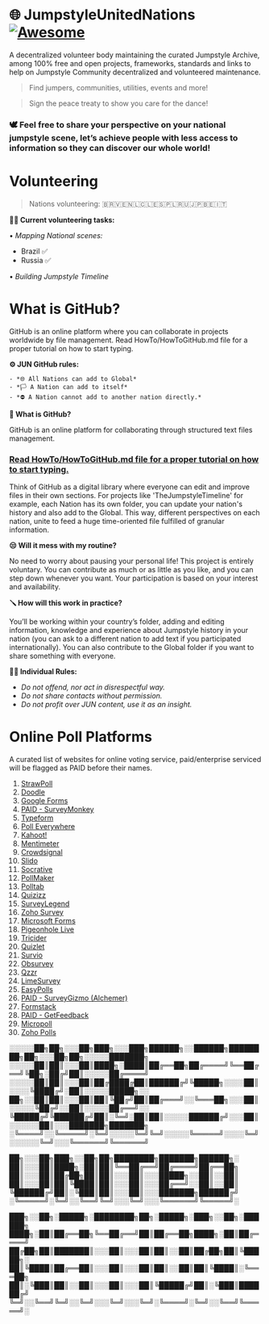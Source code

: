 # 🌐 JumpstyleUnitedNations [![Awesome](https://awesome.re/badge.svg)](https://awesome.re)

A decentralized volunteer body maintaining the curated Jumpstyle Archive, among 100% free and open projects, frameworks, standards and links to help on Jumpstyle Community decentralized and volunteered maintenance.

>Find jumpers, communities, utilities, events and more!

>Sign the peace treaty to show you care for the dance!

### 🕊️ Feel free to share your perspective on your national jumpstyle scene, let’s achieve people with less access to information so they can discover our whole world!

# Volunteering

>Nations volunteering: 🇧🇷🇻🇪🇳🇱🇨🇱🇪🇸🇵🇱🇷🇺🇯🇵🇧🇪🇮🇹

**🤝🏻 Current volunteering tasks:**

• *Mapping National scenes:*
-  Brazil ✅
-  Russia ✅

• *Building Jumpstyle Timeline*

# What is GitHub?

GitHub is an online platform where you can collaborate in projects worldwide by file management. Read HowTo/HowToGitHub.md file for a proper tutorial on how to start typing.

**⚙️ JUN GitHub rules:**

```
- *🌐 All Nations can add to Global*
- *🏳️ A Nation can add to itself*
- *⛔️ A Nation cannot add to another nation directly.*
```

**🤔 What is GitHub?**

GitHub is an online platform for collaborating through structured text files management.
### [Read HowTo/HowToGitHub.md file for a proper tutorial on how to start typing.](#)
Think of GitHub as a digital library where everyone can edit and improve files in their own sections. For projects like 'TheJumpstyleTimeline' for example, each Nation has its own folder, you can update your nation's history and also add to the Global. This way, different perspectives on each nation, unite to feed a huge time-oriented file fulfilled of granular information.

**😒 Will it mess with my routine?**

No need to worry about pausing your personal life! This project is entirely voluntary. You can contribute as much or as little as you like, and you can step down whenever you want. Your participation is based on your interest and availability.

**🪛 How will this work in practice?**

You’ll be working within your country’s folder, adding and editing information, knowledge and experience about Jumpstyle history in your nation (you can ask to a different nation to add text if you participated internationally).
You can also contribute to the Global folder if you want to share something with everyone.

**🧑‍⚖️ Individual Rules:**

- _Do not offend, nor act in disrespectful way._
- _Do not share contacts without permission._
- _Do not profit over JUN content, use it as an insight._


# Online Poll Platforms
A curated list of websites for online voting service, paid/enterprise serviced will be flagged as PAID before their names.

1. [StrawPoll](https://www.strawpoll.me/)
2. [Doodle](https://doodle.com/)
3. [Google Forms](https://forms.google.com/)
4. [PAID - SurveyMonkey](https://www.surveymonkey.com/)
5. [Typeform](https://www.typeform.com/)
6. [Poll Everywhere](https://www.polleverywhere.com/)
7. [Kahoot!](https://kahoot.com/)
8. [Mentimeter](https://www.mentimeter.com/)
9. [Crowdsignal](https://crowdsignal.com/)
10. [Slido](https://www.sli.do/)
11. [Socrative](https://www.socrative.com/)
12. [PollMaker](https://www.poll-maker.com/)
13. [Polltab](https://polltab.com/)
14. [Quizizz](https://quizizz.com/)
15. [SurveyLegend](https://www.surveylegend.com/)
16. [Zoho Survey](https://www.zoho.com/survey/)
17. [Microsoft Forms](https://forms.office.com/)
18. [Pigeonhole Live](https://www.pigeonholelive.com/)
19. [Tricider](https://www.tricider.com/)
20. [Quizlet](https://quizlet.com/)
21. [Survio](https://www.survio.com/)
22. [Obsurvey](https://www.obsurvey.com/)
23. [Qzzr](https://www.qzzr.com/)
24. [LimeSurvey](https://www.limesurvey.org/)
25. [EasyPolls](https://www.easypolls.net/)
26. [PAID - SurveyGizmo (Alchemer)](https://www.alchemer.com/)
27. [Formstack](https://www.formstack.com/)
28. [PAID - GetFeedback](https://www.getfeedback.com/)
29. [Micropoll](http://www.micropoll.com/)
30. [Zoho Polls](https://www.zoho.com/survey/polls.html)

░░░░░██╗██╗░░░██╗███╗░░░███╗██████╗░░██████╗████████╗██╗░░░██╗██╗░░░░░███████╗
░░░░░██║██║░░░██║████╗░████║██╔══██╗██╔════╝╚══██╔══╝╚██╗░██╔╝██║░░░░░██╔════╝
░░░░░██║██║░░░██║██╔████╔██║██████╔╝╚█████╗░░░░██║░░░░╚████╔╝░██║░░░░░█████╗░░
██╗░░██║██║░░░██║██║╚██╔╝██║██╔═══╝░░╚═══██╗░░░██║░░░░░╚██╔╝░░██║░░░░░██╔══╝░░
╚█████╔╝╚██████╔╝██║░╚═╝░██║██║░░░░░██████╔╝░░░██║░░░░░░██║░░░███████╗███████╗
░╚════╝░░╚═════╝░╚═╝░░░░░╚═╝╚═╝░░░░░╚═════╝░░░░╚═╝░░░░░░╚═╝░░░╚══════╝╚══════╝

██╗░░░██╗███╗░░██╗██╗████████╗███████╗██████╗░
██║░░░██║████╗░██║██║╚══██╔══╝██╔════╝██╔══██╗
██║░░░██║██╔██╗██║██║░░░██║░░░█████╗░░██║░░██║
██║░░░██║██║╚████║██║░░░██║░░░██╔══╝░░██║░░██║
╚██████╔╝██║░╚███║██║░░░██║░░░███████╗██████╔╝
░╚═════╝░╚═╝░░╚══╝╚═╝░░░╚═╝░░░╚══════╝╚═════╝░

███╗░░██╗░█████╗░████████╗██╗░█████╗░███╗░░██╗░██████╗
████╗░██║██╔══██╗╚══██╔══╝██║██╔══██╗████╗░██║██╔════╝
██╔██╗██║███████║░░░██║░░░██║██║░░██║██╔██╗██║╚█████╗░
██║╚████║██╔══██║░░░██║░░░██║██║░░██║██║╚████║░╚═══██╗
██║░╚███║██║░░██║░░░██║░░░██║╚█████╔╝██║░╚███║██████╔╝
╚═╝░░╚══╝╚═╝░░╚═╝░░░╚═╝░░░╚═╝░╚════╝░╚═╝░░╚══╝╚═════╝░
